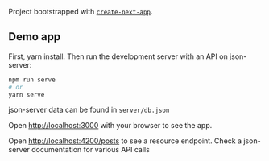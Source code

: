 Project bootstrapped with [`create-next-app`](https://github.com/vercel/next.js/tree/canary/packages/create-next-app).

## Demo app

First, yarn install.
Then run the development server with an API on json-server:

```bash
npm run serve
# or
yarn serve
```

json-server data can be found in `server/db.json`

Open [http://localhost:3000](http://localhost:3000) with your browser to see the app.

Open [http://localhost:4200/posts](http://localhost:4200/posts) to see a resource endpoint. Check a json-server documentation for various API calls

